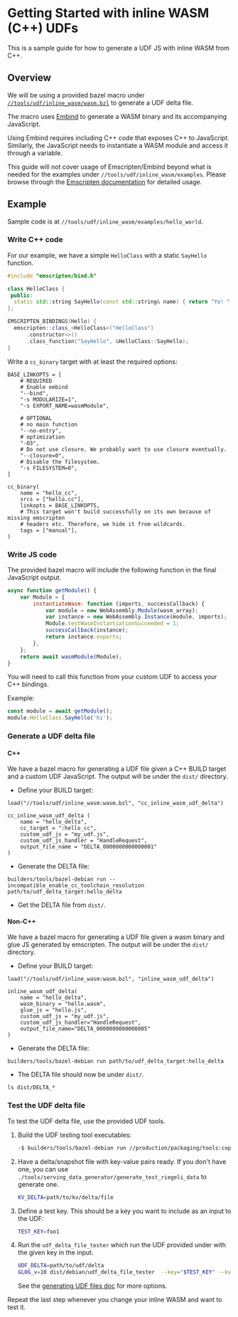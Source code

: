 # Getting Started with inline WASM (C++) UDFs

This is a sample guide for how to generate a UDF JS with inline WASM from C++.

## Overview

We will be using a provided bazel macro under
[`//tools/udf/inline_wasm/wasm.bzl`](/tools/udf/inline_wasm/wasm.bzl) to generate a UDF delta file.

The macro uses
[Embind](https://emscripten.org/docs/porting/connecting_cpp_and_javascript/embind.html) to generate
a WASM binary and its accompanying JavaScript.

Using Embind requires including C++ code that exposes C++ to JavaScript. Similarly, the JavaScript
needs to instantiate a WASM module and access it through a variable.

This guide will not cover usage of Emscripten/Embind beyond what is needed for the examples under
`//tools/udf/inline_wasm/examples`. Please browse through the
[Emscripten documentation](https://emscripten.org/docs/introducing_emscripten/index.html) for
detailed usage.

## Example

Sample code is at `//tools/udf/inline_wasm/examples/hello_world`.

### Write C++ code

For our example, we have a simple `HelloClass` with a static `SayHello` function.

```C++
#include "emscripten/bind.h"

class HelloClass {
 public:
  static std::string SayHello(const std::string& name) { return "Yo! " + name; }
};

EMSCRIPTEN_BINDINGS(Hello) {
  emscripten::class_<HelloClass>("HelloClass")
      .constructor<>()
      .class_function("SayHello", &HelloClass::SayHello);
}
```

Write a `cc_binary` target with at least the required options:

```bazel
BASE_LINKOPTS = [
    # REQUIRED
    # Enable embind
    "--bind",
    "-s MODULARIZE=1",
    "-s EXPORT_NAME=wasmModule",

    # OPTIONAL
    # no main function
    "--no-entry",
    # optimization
    "-O3",
    # Do not use closure. We probably want to use closure eventually.
    "--closure=0",
    # Disable the filesystem.
    "-s FILESYSTEM=0",
]

cc_binary(
    name = "hello_cc",
    srcs = ["hello.cc"],
    linkopts = BASE_LINKOPTS,
    # This target won't build successfully on its own because of missing emscripten
    # headers etc. Therefore, we hide it from wildcards.
    tags = ["manual"],
)
```

### Write JS code

The provided bazel macro will include the following function in the final JavaScript output.

```javascript
async function getModule() {
    var Module = {
        instantiateWasm: function (imports, successCallback) {
            var module = new WebAssembly.Module(wasm_array);
            var instance = new WebAssembly.Instance(module, imports);
            Module.testWasmInstantiationSucceeded = 1;
            successCallback(instance);
            return instance.exports;
        },
    };
    return await wasmModule(Module);
}
```

You will need to call this function from your custom UDF to access your C++ bindings.

Example:

```javascript
const module = await getModule();
module.HelloClass.SayHello('hi');
```

### Generate a UDF delta file

#### C++

We have a bazel macro for generating a UDF file given a C++ BUILD target and a custom UDF
JavaScript. The output will be under the `dist/` directory.

-   Define your BUILD target:

```bazel
load("//tools/udf/inline_wasm:wasm.bzl", "cc_inline_wasm_udf_delta")

cc_inline_wasm_udf_delta (
    name = "hello_delta",
    cc_target = ":hello_cc",
    custom_udf_js = "my_udf.js",
    custom_udf_js_handler = "HandleRequest",
    output_file_name = "DELTA_0000000000000001"
)
```

-   Generate the DELTA file:

```shell
builders/tools/bazel-debian run --incompatible_enable_cc_toolchain_resolution path/to/udf_delta_target:hello_delta
```

-   Get the DELTA file from `dist/`.

#### Non-C++

We have a bazel macro for generating a UDF file given a wasm binary and glue JS generated by
emscripten. The output will be under the `dist/` directory.

-   Define your BUILD target:

```bazel
load("//tools/udf/inline_wasm:wasm.bzl", "inline_wasm_udf_delta")

inline_wasm_udf_delta(
    name = "hello_delta",
    wasm_binary = "hello.wasm",
    glue_js = "hello.js",
    custom_udf_js = "my_udf.js",
    custom_udf_js_handler="HandleRequest",
    output_file_name="DELTA_0000000000000005"
)
```

-   Generate the DELTA file:

```shell
builders/tools/bazel-debian run path/to/udf_delta_target:hello_delta
```

-   The DELTA file should now be under `dist/`.

```shell
ls dist/DELTA_*
```

### Test the UDF delta file

To test the UDF delta file, use the provided UDF tools.

1. Build the UDF testing tool executables:

    ```sh
    -$ builders/tools/bazel-debian run //production/packaging/tools:copy_to_dist_udf
    ```

1. Have a delta/snapshot file with key-value pairs ready. If you don't have one, you can use
   `./tools/serving_data_generator/generate_test_riegeli_data` to generate one.

    ```sh
    KV_DELTA=path/to/kv/delta/file
    ```

1. Define a test key. This should be a key you want to include as an input to the UDF:

    ```sh
    TEST_KEY=foo1
    ```

1. Run the `udf_delta_file_tester` which run the UDF provided under with the given key in the input.

    ```sh
    UDF_DELTA=path/to/udf/delta
    GLOG_v=10 dist/debian/udf_delta_file_tester  --key="$TEST_KEY" --kv_delta_file_path="$KV_DELTA" --udf_delta_file_path="$UDF_DELTA"
    ```

    See the [generating UDF files doc](./generating_udf_files.md#3-test-the-udf-delta-file) for more
    options.

Repeat the last step whenever you change your inline WASM and want to test it.
